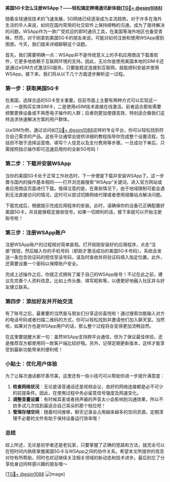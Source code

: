 **美国5G卡怎么注册WSApp？——轻松搞定跨境通讯新体验[[TG💪+ @esim1088](https://t.me/s/esim1088)]**

随着全球通信技术的飞速发展，5G网络已经逐渐成为主流趋势。对于许多在海外生活的华人来说，如何在国内常用的社交软件上保持顺畅的沟通，成为了亟待解决的问题。WSApp作为一款广受欢迎的即时通讯工具，在美国等海外地区也备受青睐。然而，对于刚拿到美国5G卡的朋友来说，可能对如何注册和使用WSApp感到困惑。今天，我们就来详细聊聊这个话题。

首先，我们需要明确一点：WSApp并不是传统意义上的手机应用商店下载类软件，它更多地依赖于互联网环境的支持。因此，无论你是使用美国本地的SIM卡还是通过eSIM方式激活5G服务，只要能稳定连接到互联网，就能顺利安装并使用WSApp。接下来，我们将从以下几个方面逐步解析这一过程。

### 第一步：获取美国5G卡

在美国，选择合适的5G卡至关重要。目前市面上主要有两种方式可以实现这一点：一是购买实体SIM卡，二是使用eSIM技术直接在线激活。前者适合那些需要频繁更换设备或不熟悉电子操作的人群；后者则更加便捷高效，特别适合像我们这样追求快速解决方案的用户群体。

以eSIM为例，通过访问如[TG💪+ @esim1088](https://t.me/s/esim1088)这样的专业平台，你可以轻松找到符合自己需求的产品。这些平台通常会提供详细的教程指导你完成整个设置流程，包括但不限于选择运营商、填写个人信息以及支付费用等步骤。一旦成功下单后，只需按照指示操作即可迅速启用你的全新5G号码！

### 第二步：下载并安装WSApp

当你的美国5G卡处于正常工作状态时，下一步便是下载并安装WSApp了。这一步骤与国内的操作基本相同——打开浏览器搜索“WSApp”关键词，进入官方网站或者应用商店页面进行下载。值得注意的是，在某些情况下，由于地域限制可能会遇到无法直接访问的情况，这时可以尝试切换网络代理或者使用镜像站点解决问题。

下载完成后，根据提示完成应用程序的安装。此时，请确保你的设备已正确配置好美国5G卡，并且能够稳定接收信号。如果一切顺利的话，接下来就可以开始注册账号啦！

### 第三步：注册WSApp账户

注册WSApp账户的过程相对简单直观。打开刚刚安装好的应用程序，点击“注册”按钮，然后输入你的手机号码（即刚才激活成功的美国5G卡号码）。系统会发送一条包含验证码的短信至该号码，请及时查收并将验证码填入指定位置。此外，还需要设置一个密码以保障账户安全。

完成上述操作之后，你就正式拥有了属于自己的WSApp账号！不过在此之前，建议先完善个人资料信息，比如上传头像、填写昵称等，以便更好地融入社区并与好友建立联系。

### 第四步：添加好友并开始交流

有了账号之后，最重要的当然是与朋友们分享这份喜悦啦！通过搜索功能输入对方的电话号码或者扫描二维码的方式，你可以轻松找到并邀请他们加入聊天室。当然啦，如果对方也是WSApp用户的话，那么整个过程将会变得更加流畅自然。

在这里要提醒大家一句：虽然WSApp支持跨平台通信，但为了保证最佳体验，还是推荐双方都使用同一款客户端比较好哦。另外，记得定期更新版本，这样才能享受到最新功能带来的便利呢！

### 小贴士：优化用户体验

为了让每次通话都尽善尽美，这里还有一些小技巧可以帮助你进一步提升满意度：

1. **检查网络状况**：无论是语音通话还是视频会议，良好的网络连接都是必不可少的前提条件。因此，在使用过程中务必留意信号强度及网速变化。
2. **调整音量设置**：有时候耳麦或者扬声器的声音太小会影响到沟通效果，所以不妨多试几次找到最适合自己耳朵的那个档位吧！
3. **管理存储空间**：随着时间推移，聊天记录会占用越来越多的空间资源。定期清理不必要的文件有助于保持设备运行效率哦！

### 总结

综上所述，无论是初学者还是老玩家，只要掌握了正确的思路和方法，就完全可以在短时间内熟练掌握美国5G卡与WSApp之间的协作关系。希望本文所提供的信息对你有所帮助，同时也欢迎继续关注相关领域的新动态和技术进步。最后别忘了分享给身边同样感兴趣的朋友哦～

[[TG💪+ @esim1088](https://t.me/s/esim1088) ![Image](https://i.postimg.cc/4NQfJmqS/Snipaste-2025-05-13-00-14-12.png)]